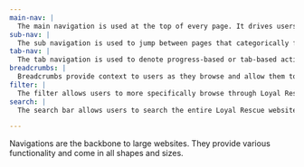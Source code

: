 ```yaml
---
main-nav: |
  The main navigation is used at the top of every page. It drives users to the various inside pages and is used to express the Loyal Rescue brand.
sub-nav: |
  The sub navigation is used to jump between pages that categorically fall under the same main section.
tab-nav: |
  The tab navigation is used to denote progress-based or tab-based actions. Use this navigation to break long application forms into manageable pieces.
breadcrumbs: |
  Breadcrumbs provide context to users as they browse and allow them to retrace their steps. Breadcrumbs are placed in the footer to avoid conflicting with the main and sub navigations.
filter: |
  The filter allows users to more specifically browse through Loyal Rescue's available dogs. Place the filter directly above the available dogs section.
search: |
  The search bar allows users to search the entire Loyal Rescue website and get to where they want to go faster. The search bar can be integrated into the main navigation or used on it's own.

---
```


Navigations are the backbone to large websites. They provide various functionality and come in all shapes and sizes.
